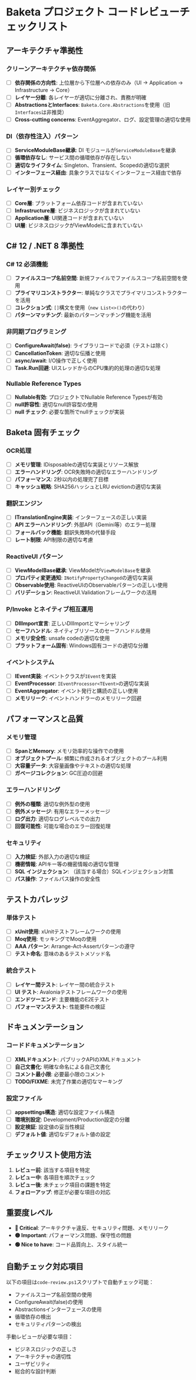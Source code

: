 # Baketa プロジェクト コードレビューチェックリスト

## アーキテクチャ準拠性

### クリーンアーキテクチャ依存関係
- [ ] **依存関係の方向性**: 上位層から下位層への依存のみ（UI → Application → Infrastructure → Core）
- [ ] **レイヤー分離**: 各レイヤーが適切に分離され、責務が明確
- [ ] **AbstractionsとInterfaces**: `Baketa.Core.Abstractions`を使用（旧`Interfaces`は非推奨）
- [ ] **Cross-cutting concerns**: EventAggregator、ログ、設定管理の適切な使用

### DI（依存性注入）パターン
- [ ] **ServiceModuleBase継承**: DI モジュールが`ServiceModuleBase`を継承
- [ ] **循環依存なし**: サービス間の循環依存が存在しない
- [ ] **適切なライフタイム**: Singleton、Transient、Scopedの適切な選択
- [ ] **インターフェース経由**: 具象クラスではなくインターフェース経由で依存

### レイヤー別チェック
- [ ] **Core層**: プラットフォーム依存コードが含まれていない
- [ ] **Infrastructure層**: ビジネスロジックが含まれていない
- [ ] **Application層**: UI関連コードが含まれていない
- [ ] **UI層**: ビジネスロジックがViewModelに含まれていない

## C# 12 / .NET 8 準拠性

### C# 12 必須機能
- [ ] **ファイルスコープ名前空間**: 新規ファイルでファイルスコープ名前空間を使用
- [ ] **プライマリコンストラクター**: 単純なクラスでプライマリコンストラクターを活用
- [ ] **コレクション式**: `[]`構文を使用（`new List<>()`の代わり）
- [ ] **パターンマッチング**: 最新のパターンマッチング機能を活用

### 非同期プログラミング
- [ ] **ConfigureAwait(false)**: ライブラリコードで必須（テストは除く）
- [ ] **CancellationToken**: 適切な伝播と使用
- [ ] **async/await**: I/O操作で正しく使用
- [ ] **Task.Run回避**: UIスレッドからのCPU集約的処理の適切な処理

### Nullable Reference Types
- [ ] **Nullable有効**: プロジェクトでNullable Reference Typesが有効
- [ ] **null許容性**: 適切なnull許容型の使用
- [ ] **null チェック**: 必要な箇所でnullチェックが実装

## Baketa 固有チェック

### OCR処理
- [ ] **メモリ管理**: IDisposableの適切な実装とリソース解放
- [ ] **エラーハンドリング**: OCR失敗時の適切なエラーハンドリング
- [ ] **パフォーマンス**: 2秒以内の処理完了目標
- [ ] **キャッシュ戦略**: SHA256ハッシュとLRU evictionの適切な実装

### 翻訳エンジン
- [ ] **ITranslationEngine実装**: インターフェースの正しい実装
- [ ] **API エラーハンドリング**: 外部API（Gemini等）のエラー処理
- [ ] **フォールバック機能**: 翻訳失敗時の代替手段
- [ ] **レート制限**: API制限の適切な考慮

### ReactiveUI パターン
- [ ] **ViewModelBase継承**: ViewModelが`ViewModelBase`を継承
- [ ] **プロパティ変更通知**: `INotifyPropertyChanged`の適切な実装
- [ ] **Observable使用**: ReactiveUIのObservableパターンの正しい使用
- [ ] **バリデーション**: ReactiveUI.Validationフレームワークの活用

### P/Invoke とネイティブ相互運用
- [ ] **DllImport宣言**: 正しいDllImportとマーシャリング
- [ ] **セーフハンドル**: ネイティブリソースのセーフハンドル使用
- [ ] **メモリ安全性**: unsafe codeの適切な使用
- [ ] **プラットフォーム固有**: Windows固有コードの適切な分離

### イベントシステム
- [ ] **IEvent実装**: イベントクラスが`IEvent`を実装
- [ ] **EventProcessor**: `IEventProcessor<TEvent>`の適切な実装
- [ ] **EventAggregator**: イベント発行と購読の正しい使用
- [ ] **メモリリーク**: イベントハンドラーのメモリリーク回避

## パフォーマンスと品質

### メモリ管理
- [ ] **Span<T>とMemory<T>**: メモリ効率的な操作での使用
- [ ] **オブジェクトプール**: 頻繁に作成されるオブジェクトのプール利用
- [ ] **大容量データ**: 大容量画像やテキストの適切な処理
- [ ] **ガベージコレクション**: GC圧迫の回避

### エラーハンドリング
- [ ] **例外の種類**: 適切な例外型の使用
- [ ] **例外メッセージ**: 有用なエラーメッセージ
- [ ] **ログ出力**: 適切なログレベルでの出力
- [ ] **回復可能性**: 可能な場合のエラー回復処理

### セキュリティ
- [ ] **入力検証**: 外部入力の適切な検証
- [ ] **機密情報**: APIキー等の機密情報の適切な管理
- [ ] **SQL インジェクション**: （該当する場合）SQLインジェクション対策
- [ ] **パス操作**: ファイルパス操作の安全性

## テストカバレッジ

### 単体テスト
- [ ] **xUnit使用**: xUnitテストフレームワークの使用
- [ ] **Moq使用**: モッキングでMoqの使用
- [ ] **AAA パターン**: Arrange-Act-Assertパターンの遵守
- [ ] **テスト命名**: 意味のあるテストメソッド名

### 統合テスト
- [ ] **レイヤー間テスト**: レイヤー間の統合テスト
- [ ] **UI テスト**: Avaloniaテストフレームワークの使用
- [ ] **エンドツーエンド**: 主要機能のE2Eテスト
- [ ] **パフォーマンステスト**: 性能要件の検証

## ドキュメンテーション

### コードドキュメンテーション
- [ ] **XMLドキュメント**: パブリックAPIのXMLドキュメント
- [ ] **自己文書化**: 明確な命名による自己文書化
- [ ] **コメント最小限**: 必要最小限のコメント
- [ ] **TODO/FIXME**: 未完了作業の適切なマーキング

### 設定ファイル
- [ ] **appsettings構造**: 適切な設定ファイル構造
- [ ] **環境別設定**: Development/Production設定の分離
- [ ] **設定検証**: 設定値の妥当性検証
- [ ] **デフォルト値**: 適切なデフォルト値の設定

## チェックリスト使用方法

1. **レビュー前**: 該当する項目を特定
2. **レビュー中**: 各項目を順次チェック
3. **レビュー後**: 未チェック項目の課題を特定
4. **フォローアップ**: 修正が必要な項目の対応

## 重要度レベル

- **🔴 Critical**: アーキテクチャ違反、セキュリティ問題、メモリリーク
- **🟡 Important**: パフォーマンス問題、保守性の問題
- **🟢 Nice to have**: コード品質向上、スタイル統一

## 自動チェック対応項目

以下の項目は`code-review.ps1`スクリプトで自動チェック可能：
- ファイルスコープ名前空間の使用
- ConfigureAwait(false)の使用
- Abstractionsインターフェースの使用
- 循環依存の検出
- セキュリティパターンの検出

手動レビューが必要な項目：
- ビジネスロジックの正しさ
- アーキテクチャの適切性
- ユーザビリティ
- 総合的な設計判断